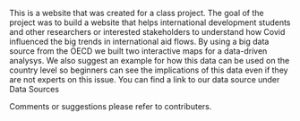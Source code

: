 This is a website that was created for a class project. The goal of the project was to build a website that helps international development students and other researchers or interested stakeholders to understand how Covid influenced the big trends in international aid flows. By using a big data source from the OECD we built two interactive maps for a data-driven analysys. We also suggest an example for how this data can be used on the country level so beginners can see the implications of this data even if they are not experts on this issue.
You can find a link to our data source under Data Sources

Comments or suggestions please refer to contributers. 


